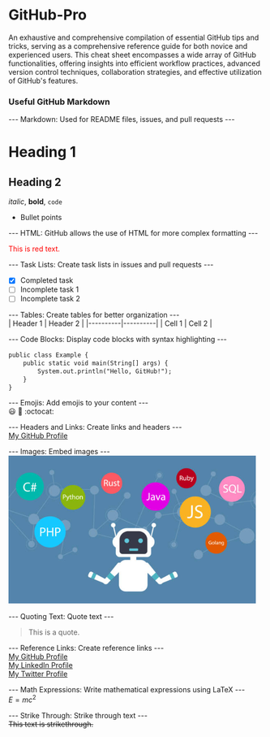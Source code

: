 # GitHub-Pro

An exhaustive and comprehensive compilation of essential GitHub tips and tricks, serving as a comprehensive reference guide for both novice and experienced users. This cheat sheet encompasses a wide array of GitHub functionalities, offering insights into efficient workflow practices, advanced version control techniques, collaboration strategies, and effective utilization of GitHub's features.

### Useful GitHub Markdown

--- Markdown: Used for README files, issues, and pull requests ---  
# Heading 1
## Heading 2
*italic*, **bold**, `code`
- Bullet points

--- HTML: GitHub allows the use of HTML for more complex formatting ---  
<div style="color: red;">This is red text.</div>

--- Task Lists: Create task lists in issues and pull requests ---  
- [x] Completed task
- [ ] Incomplete task 1
- [ ] Incomplete task 2

--- Tables: Create tables for better organization ---  
| Header 1 | Header 2 |
|----------|----------|
| Cell 1   | Cell 2   |

--- Code Blocks: Display code blocks with syntax highlighting ---  
```
public class Example {
    public static void main(String[] args) {
        System.out.println("Hello, GitHub!");
    }
}
```

--- Emojis: Add emojis to your content ---  
:smiley: :rocket: :octocat:

--- Headers and Links: Create links and headers ---  
[My GitHub Profile](https://github.com/FaezehYazdani)


--- Images: Embed images ---  
![GitHub](sample-image.png)

--- Quoting Text: Quote text ---  
> This is a quote.

--- Reference Links: Create reference links ---  
[My GitHub Profile][1]  
[My LinkedIn Profile][2]  
[My Twitter Profile][3]  


[1]: https://github.com/FaezehYazdani
[2]: https://www.linkedin.com/in/faezehyazdani/
[3]: https://twitter.com/FaeYazdani

 
--- Math Expressions: Write mathematical expressions using LaTeX ---  
$E = mc^2$

---  Strike Through: Strike through text ---  
~~This text is strikethrough.~~

